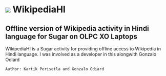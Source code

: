 
<img src="http://3.bp.blogspot.com/-Grurkqr44FM/UOrQxmJX7xI/AAAAAAAAEG0/_JteYGGuowI/s320/activity-wikipedia-hi.png"/> WikipediaHI
==============

Offline version of Wikipedia activity in Hindi language for Sugar on OLPC XO Laptops
--------------
WikipediaHI is a Sugar activity for providing offline access to Wikipedia in Hindi language. I was involved as a developer in this alongwith Gonzalo Odiard

    Author: Kartik Perisetla and Gonzalo Odiard
